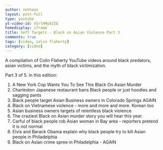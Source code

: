```yaml
---
author: nethoax
layout: post-full
type: youtube
yt-video-id: VSrlHMy82ZQ
homedisplay: iframe
title: Soft Targets - Black on Asian Violence Part 3
comments: true
tags: [video, colin flaherty]
category: [video]
---
```

A compilation of Colin Flaherty YouTube videos around black predators, asian victims, and the myth of black victimization.

Part 3 of 5. In this edition:

1. A New York Cop Wants You To See This Black On Asian Murder
2. Charleston Japanese restaurant bans Black people or just hoodies and sagging pants
3. Black people target Asian Business owners in Colorado Springs AGAIN
4. Black on Vietnamese violence - more and more and more. Korean too
5. Asian business owners targets of relentless black violence
6. The craziest Black on Asian murder story you will hear this year.
7. Carful of black people rob Asian woman in Bay area - reporters pretend it is not normal
8. Elvis and Barack Obama explain why black people try to kill Asian people in Philadelphia
9. Black on Asian crime spree in Philadelphia - AGAIN
